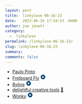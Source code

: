 ```yaml
---
layout: post
title:  linkylove 06-16-23
date:   2023-06-16 17:54:53 -0400
author: joe jenett
category:
  -  linkylove
permalink: /linkylove-06-16-23/
slug: linkylove-06-16-23
summary: 
comments: false
---
```

<ul class="linkylove">
	<li><a title="paulo pinto dot page" href="https://paulopinto.page/">Paulo Pinto</a></li>
	<li><a title="Fretboard Fly" href="https://www.fretboardfly.com/">Fretboard Fly</a> <a class="normaltext" title="source" href="https://news.ycombinator.com/user?id=udit99"><img src="/images/left-arrow.png" alt="" width="18"></a></li>
	<li><a title="Byline" href="https://www.bylinebyline.com/">Byline</a> <a class="normaltext" title="source" href="https://waxy.org/2023/06/byline/"><img src="/images/left-arrow.png" alt="" width="18"></a></li>
	<li><a title="delightful creative tools" href="https://delightful.club/delightful-creative-tools/">delightful creative tools</a> <a href="https://pinboard.in/u:vylycyn">📌</a></li>
	<li><a title="Wonky" href="https://pudding.cool/2023/06/groove/">Wonky</a> <a class="normaltext" title="source" href="https://news.ycombinator.com/user?id=mrzool"><img src="/images/left-arrow.png" alt="" width="18"></a></li>
</ul>
<a href="https://brid.gy/publish/mastodon"></a>